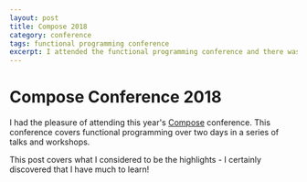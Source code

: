 ```yaml
---
layout: post
title: Compose 2018
category: conference
tags: functional programming conference
excerpt: I attended the functional programming conference and there was much to learn.
---
```


# Compose Conference 2018

I had the pleasure of attending this year's [Compose]() conference. This conference covers functional programming over two days in a series of talks and workshops.

This post covers what I considered to be the highlights - I certainly discovered that I have much to learn!



